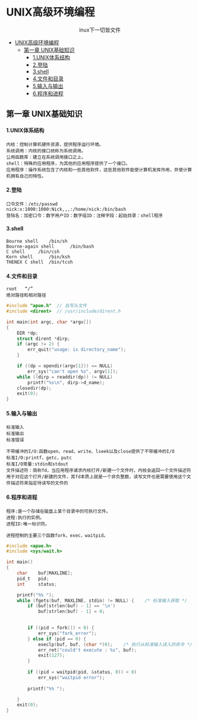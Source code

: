 # UNIX高级环境编程
<center>inux下一切皆文件</center>

- [UNIX高级环境编程](#unix高级环境编程)
  - [第一章 UNIX基础知识](#第一章-unix基础知识)
      - [1.UNIX体系结构](#1unix体系结构)
      - [2.登陆](#2登陆)
      - [3.shell](#3shell)
      - [4.文件和目录](#4文件和目录)
      - [5.输入与输出](#5输入与输出)
      - [6.程序和进程](#6程序和进程)
## 第一章 UNIX基础知识

#### 1.UNIX体系结构
```
内核：控制计算机硬件资源，提供程序运行环境。
系统调用：内核的接口统称为系统调用。
公用函数库：建立在系统调用接口之上。
shell：特殊的应用程序，为其他的应用程序提供了一个接口。
应用程序：操作系统包含了内核和一些其他软件，这些其他软件能使计算机发挥作用，并使计算机拥有自己的特性。
```

#### 2.登陆
```
口令文件：/etc/passwd 
nick:x:1000:1000:Nick,,,:/home/nick:/bin/bash 
登陆名：加密口令：数字用户ID：数字组ID：注释字段：起始目录：shell程序
```

#### 3.shell
```
Bourne shell    /bin/sh
Bourne-again shell      /bin/bash
C shell     /bin/csh
Korn shell      /bin/ksh
THENEX C shell  /bin/tcsh
```

#### 4.文件和目录
```
root   “/”
绝对路径和相对路径
```
```myls.c
#include "apue.h"  // 自写头文件
#include <dirent>  // /usr/include/dirent.h

int main(int argc, char *argv[])
{
    DIR *dp;
    struct dirent *dirp;
    if (argc != 2) {
        err_quit("usage: is directory_name");
    }

    if ((dp = opendir(argv[1])) == NULL)
        err_sys("can't open %s", argv[1]);
    while ((dirp = readdir(dp)) != NULL)
        printf("%s\n", dirp->d_name);
    closedir(dp);
    exit(0);
}

```

#### 5.输入与输出
```
标准输入
标准输出
标准错误

不带缓冲的I/O:函数open、read、write、lseek以及close提供了不带缓冲的I/O
标准I/O:printf，getc，putc
标准I/O常量:stdin和stdout
文件描述符：简称fd，当应用程序请求内核打开/新建一个文件时，内核会返回一个文件描述符用于对应这个打开/新建的文件，其fd本质上就是一个非负整数，读写文件也是需要使用这个文件描述符来指定待读写的文件的
```

#### 6.程序和进程
```
程序:是一个存储在磁盘上某个目录中的可执行文件。
进程:执行的实例。
进程ID:唯一标识符。

进程控制的主要三个函数fork，exec，waitpid。
```
```process.c
#include <apue.h>
#include <sys/wait.h>

int main()
{
    char    buf[MAXLINE];
    pid_t   pid;
    int     status;

    printf("%% ");
    while (fgets(buf, MAXLINE, stdin) != NULL) {    /* 标准输入获取 */
        if (buf[strlen(buf) - 1] == '\n')
            buf[strlen(buf) - 1] = 0;
    

        if ((pid = fork()) < 0) {   
            err_sys("fork_error");
        } else if (pid == 0) {
            execlp(buf, buf, (char *)0);    /* 执行从标准输入读入的命令 */
            err_ret("could't execute : %s", buf);
            exit(127);
        }
        
        if ((pid = waitpid(pid, &status, 0)) < 0)
            err_sys("waitpid error");
            
        printf("%% ");

    }    
    exit(0);
}

```







